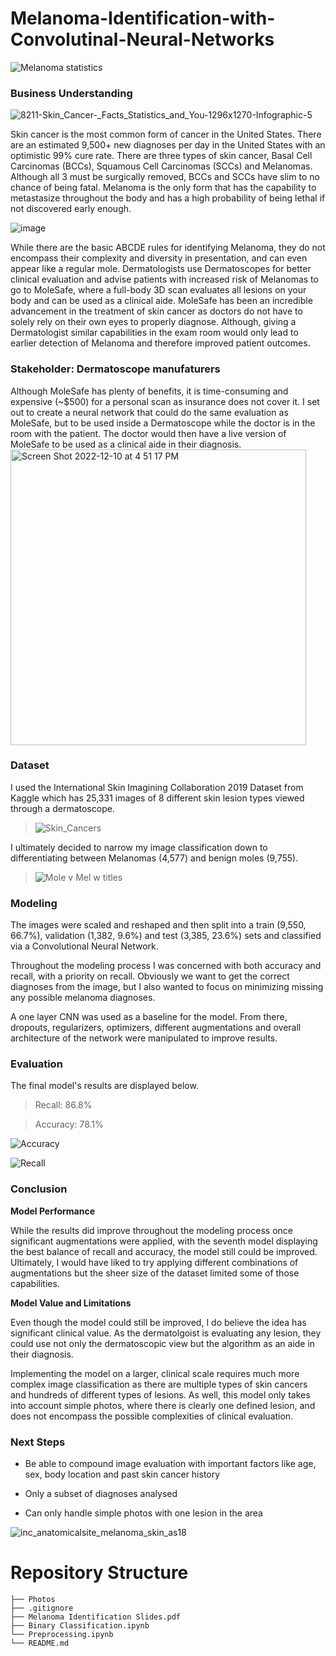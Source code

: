 # Melanoma-Identification-with-Convolutinal-Neural-Networks

![Melanoma statistics](https://user-images.githubusercontent.com/113449546/206875921-e3fca595-13f7-41e3-9236-613555065715.jpg)

### Business Understanding
![8211-Skin_Cancer-_Facts_Statistics_and_You-1296x1270-Infographic-5](https://user-images.githubusercontent.com/113449546/206876845-59adf0c7-6f1b-4de2-b83d-4f9111612840.jpeg)

Skin cancer is the most common form of cancer in the United States. There are an estimated 9,500+ new diagnoses per day in the United States with an optimistic 99% cure rate. There are three types of skin cancer, Basal Cell Carcinomas (BCCs), Squamous Cell Carcinomas (SCCs) and Melanomas. Although all 3 must be surgically removed, BCCs and SCCs have slim to no chance of being fatal. Melanoma is the only form that has the capability to metastasize throughout the body and has a high probability of being lethal if not discovered early enough. 

![image](https://user-images.githubusercontent.com/113449546/206876294-217e3e37-f5a2-45bb-9e99-838fccd4a350.png)

While there are the basic ABCDE rules for identifying Melanoma, they do not encompass their complexity and diversity in presentation, and can even appear like a regular mole. Dermatologists use Dermatoscopes for better clinical evaluation and advise patients with increased risk of Melanomas to go to MoleSafe, where a full-body 3D scan evaluates all lesions on your body and can be used as a clinical aide. MoleSafe has been an incredible advancement in the treatment of skin cancer as doctors do not have to solely rely on their own eyes to properly diagnose. Although, giving a Dermatologist similar capabilities in the exam room would only lead to earlier detection of Melanoma and therefore improved patient outcomes. 

### **Stakeholder: Dermatoscope manufaturers**

Although MoleSafe has plenty of benefits, it is time-consuming and expensive (~$500) for a personal scan as insurance does not cover it. I set out to create a neural network that could do the same evaluation as MoleSafe, but to be used inside a Dermatoscope while the doctor is in the room with the patient. The doctor would then have a live version of MoleSafe to be used as a clinical aide in their diagnosis. 
<img width="473" alt="Screen Shot 2022-12-10 at 4 51 17 PM" src="https://user-images.githubusercontent.com/113449546/206876611-9f3bde54-2f20-4f9c-b730-e2e4ef94b681.png">

### Dataset

I used the International Skin Imagining Collaboration 2019 Dataset from Kaggle which has 25,331 images of 8 different skin lesion types viewed through a dermatoscope. 
  > ![Skin_Cancers](https://user-images.githubusercontent.com/113449546/206876418-e96a331d-71c3-4ae1-b5e7-0d640f5325ca.jpg)

I ultimately decided to narrow my image classification down to differentiating between Melanomas (4,577) and benign moles (9,755). 
  > ![Mole v Mel w titles](https://user-images.githubusercontent.com/113449546/206876140-d33ae1e4-b955-47f1-a0bd-5a9d30e0dcc7.jpg)


### Modeling

The images were scaled and reshaped and then split into a train (9,550, 66.7%), validation (1,382, 9.6%) and test (3,385, 23.6%) sets and classified via a Convolutional Neural Network.

Throughout the modeling process I was concerned with both accuracy and recall, with a priority on recall. Obviously we want to get the correct diagnoses from the image, but I also wanted to focus on minimizing missing any possible melanoma diagnoses.

A one layer CNN was used as a baseline for the model. From there, dropouts, regularizers, optimizers, different augmentations and overall architecture of the network were manipulated to improve results.

### Evaluation

The final model's results are displayed below.

  > Recall: 86.8%

  > Accuracy: 78.1%

![Accuracy](https://user-images.githubusercontent.com/113449546/206875969-79c11ab7-5f4e-423e-9348-b34c7cd3b5fb.jpg)

![Recall](https://user-images.githubusercontent.com/113449546/206875966-b24fe8ac-1474-4769-a74c-1eee4691313b.jpg)


### Conclusion

**Model Performance**

While the results did improve throughout the modeling process once significant augmentations were applied, with the seventh model displaying the best balance of recall and accuracy, the model still could be improved. Ultimately, I would have liked to try applying different combinations of augmentations but the sheer size of the dataset limited some of those capabilities.

**Model Value and Limitations**

Even though the model could still be improved, I do believe the idea has significant clinical value. As the dermatolgoist is evaluating any lesion, they could use not only the dermatoscopic view but the algorithm as an aide in their diagnosis. 

Implementing the model on a larger, clinical scale requires much more complex image classification as there are multiple types of skin cancers and hundreds of different types of lesions. As well, this model only takes into account simple photos, where there is clearly one defined lesion, and does not encompass the possible complexities of clinical evaluation. 

### Next Steps

  - Be able to compound image evaluation with important factors like age, sex, body location and past skin cancer history

  - Only a subset of diagnoses analysed

  - Can only handle simple photos with one lesion in the area
  
![inc_anatomicalsite_melanoma_skin_as18](https://user-images.githubusercontent.com/113449546/206876647-ffca0e38-2ebd-4e65-bb2c-2fad45a927ca.jpg)

# Repository Structure
    ├── Photos
    ├── .gitignore
    ├── Melanoma Identification Slides.pdf
    ├── Binary Classification.ipynb
    └── Preprocessing.ipynb
    └── README.md

